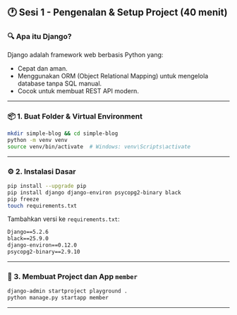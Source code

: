 ## 🕐 Sesi 1 - Pengenalan & Setup Project (40 menit)

### 🔍 Apa itu Django?

Django adalah framework web berbasis Python yang:

- Cepat dan aman.
- Menggunakan ORM (Object Relational Mapping) untuk mengelola database tanpa SQL manual.
- Cocok untuk membuat REST API modern.

---

### 📦 1. Buat Folder & Virtual Environment

```bash
mkdir simple-blog && cd simple-blog
python -m venv venv
source venv/bin/activate  # Windows: venv\Scripts\activate
```

---

### ⚙️ 2. Instalasi Dasar

```bash
pip install --upgrade pip
pip install django django-environ psycopg2-binary black
pip freeze
touch requirements.txt
```

Tambahkan versi ke `requirements.txt`:

```txt
Django==5.2.6
black==25.9.0
django-environ==0.12.0
psycopg2-binary==2.9.10
```

---

### 🧱 3. Membuat Project dan App `member`

```bash
django-admin startproject playground .
python manage.py startapp member
```

---
